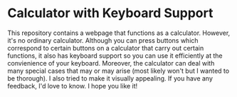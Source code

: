 # Calculator with Keyboard Support

This repository contains a webpage that functions as a calculator. However, it's no ordinary calculator. Although you can press buttons which correspond to certain buttons on a calculator that carry out certain functions, it also has keyboard support so you can use it efficiently at the convienience of your keyboard. Moreover, the calculator can deal with many special cases that may or may arise (most likely won't but I wanted to be thorough). I also tried to make it visually appealing. If you have any feedback, I'd love to know. I hope you like it!
